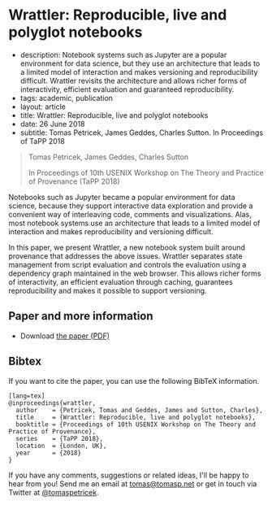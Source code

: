 # Wrattler: Reproducible, live and polyglot notebooks

 - description: Notebook systems such as Jupyter are a popular environment for data science,
     but they use an architecture that leads to a limited model of interaction and makes 
     versioning and reproducibility difficult. Wrattler revisits the architecture and allows
     richer forms of interactivity, efficient evaluation and guaranteed reproducibility.
 - tags: academic, publication
 - layout: article
 - title: Wrattler: Reproducible, live and polyglot notebooks
 - date: 26 June 2018
 - subtitle: Tomas Petricek, James Geddes, Charles Sutton. In Proceedings of TaPP 2018
 
> Tomas Petricek, James Geddes, Charles Sutton
>
> In Proceedings of 10th USENIX Workshop on The Theory and Practice of Provenance (TaPP 2018)
  
Notebooks such as Jupyter became a popular environment for data science, because 
they support interactive data exploration and provide a convenient way of interleaving code, 
comments and visualizations. Alas, most notebook systems use an architecture that leads to a 
limited model of interaction and makes reproducibility and versioning difficult.

In this paper, we present Wrattler, a new notebook system built around provenance that addresses
the above issues. Wrattler separates state management from script evaluation and controls the 
evaluation using a dependency graph maintained in the web browser. This allows richer forms of 
interactivity, an efficient evaluation through caching, guarantees reproducibility and makes it 
possible to support versioning.

## Paper and more information

 - Download [the paper (PDF)](wrattler.pdf)
   
## <a id="cite">Bibtex</a>
If you want to cite the paper, you can use the following BibTeX information.

    [lang=tex]
    @inproceedings{wrattler,
      author    = {Petricek, Tomas and Geddes, James and Sutton, Charles},
      title     = {Wrattler: Reproducible, live and polyglot notebooks},
      booktitle = {Proceedings of 10th USENIX Workshop on The Theory and Practice of Provenance},
      series    = {TaPP 2018},
      location  = {London, UK},
      year      = {2018}
    } 

If you have any comments, suggestions or related ideas, I'll be happy to 
hear from you! Send me an email at [tomas@tomasp.net](mailto:tomas@tomasp.net)
or get in touch via Twitter at [@tomaspetricek](http://twitter.com/tomaspetricek).
